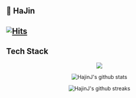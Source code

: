 ## :running: HaJin
[![Hits](https://hits.seeyoufarm.com/api/count/incr/badge.svg?url=https%3A%2F%2Fgithub.com%2FHajinJ&count_bg=%236AA4A7&title_bg=%23B72626&icon=googlefit.svg&icon_color=%23FFFFFF&title=Today&edge_flat=false)](https://hits.seeyoufarm.com)
---
## Tech Stack
<div align=center>

<a href="https://opgc.me/#/users/hajinJ" target="_blank"><img src="https://api.opgc.me/githubs/users/hajinJ/tag/?theme=basic" /></a>

![HajinJ's github stats](https://github-readme-stats-git-masterrstaa-rickstaa.vercel.app/api?username=hajinJ&count_private=true&show_icons=true&theme=algolia)

![HajinJ's github streaks](https://github-readme-streak-stats.herokuapp.com/?user=hajinJ&stroke=ffffff&background=050F2C&ring=0194DD&fire=0194DD&currStreakNum=ffffff&currStreakLabel=0194DD&sideNums=ffffff&sideLabels=ffffff&dates=ffffff)
